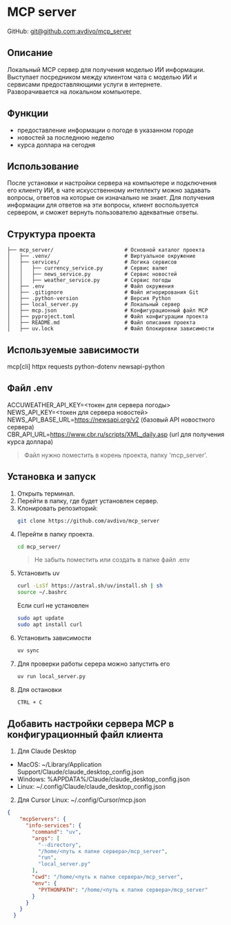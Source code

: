 # MCP server

GitHub: [git@github.com:avdivo/mcp_server](git@github.com:avdivo/mcp_server)  

## Описание
Локальный MCP сервер для получения моделью ИИ информации.  
Выступает посредником между клиентом чата с моделью ИИ и сервисами предоставляющими услуги в интернете.  
Разворачивается на локальном компьютере.

## Функции
- предоставление информации о погоде в указанном городе
- новостей за последнюю неделю
- курса доллара на сегодня

## Использование
После установки и настройки сервера на компьютере и подключения его клиенту ИИ, в чате 
искусственному интеллекту можно задавать вопросы, ответов на которые он изначально не знает.
Для получения информации для ответов на эти вопросы, клиент воспользуется сервером, 
и сможет вернуть пользователю адекватные ответы.

## Структура проекта

```plaintext
├── mcp_server/                       # Основной каталог проекта
│   ├── .venv/                        # Виртуальное окружение
│   ├── services/                     # Логика сервисов
│   │   ├── currency_service.py       # Сервис валют
│   │   ├── news_service.py           # Сервис новостей
│   │   ├── weather_service.py        # Сервис погоды
│   ├── .env                          # Файл окружения
│   ├── .gitignore                    # Файл игнорирования Git
│   ├── .python-version               # Версия Python
│   ├── local_server.py               # Локальный сервер
│   ├── mcp.json                      # Конфигурационный файл MCP
│   ├── pyproject.toml                # Файл конфигурации проекта
│   ├── README.md                     # Файл описания проекта
│   ├── uv.lock                       # Файл блокировки зависимости
```

## Используемые зависимости
mcp[cli]
httpx
requests
python-dotenv
newsapi-python


## Файл .env
ACCUWEATHER_API_KEY=<токен для сервера погоды>  
NEWS_API_KEY=<токен для сервера новостей>  
NEWS_API_BASE_URL=https://newsapi.org/v2 (базовый API новостного сервера)  
CBR_API_URL=https://www.cbr.ru/scripts/XML_daily.asp (url для получения курса доллара)

> Файл нужно поместить в корень проекта, папку 'mcp_server'.

## Установка и запуск
1. Открыть терминал.
2. Перейти в папку, где будет установлен сервер.
3. Клонировать репозиторий:
    ```bash
    git clone https://github.com/avdivo/mcp_server
    ```
4. Перейти в папку проекта.
    ```bash
    cd mcp_server/
    ```
   > Не забыть поместить или создать в папке файл .env
5. Установить uv
    ```bash
   curl -LsSf https://astral.sh/uv/install.sh | sh
   source ~/.bashrc
    ```
   Если curl не установлен
   ```bash
   sudo apt update
   sudo apt install curl
    ```
6. Установить зависимости
   ```bash
   uv sync
   ```
7. Для проверки работы серера можно запустить его
   ```bash
   uv run local_server.py
   ```
8. Для остановки
   ```bash
   CTRL + C
   ```
   
## Добавить настройки сервера MCP в конфигурационный файл клиента
1. Для Claude Desktop
- MacOS: ~/Library/Application Support/Claude/claude_desktop_config.json
- Windows: %APPDATA%/Claude/claude_desktop_config.json
- Linux: ~/.config/Claude/claude_desktop_config.json

2. Для Cursor
Linux: ~/.config/Cursor/mcp.json

```json
{
    "mcpServers": { 
      "info-services": {
        "command": "uv",
        "args": [
          "--directory",
          "/home/<путь к папке сервера>/mcp_server",
          "run",
          "local_server.py"
        ],
        "cwd": "/home/<путь к папке сервера>/mcp_server",
        "env": {
          "PYTHONPATH": "/home/<путь к папке сервера>/mcp_server"
        }
      }
    }
  }
```